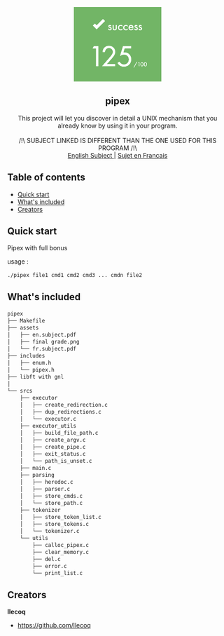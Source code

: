 <p align="center">
  <a href="https://42lyon.fr/">
    <img src="https://github.com/llecoq/pipex/blob/master/assets/final%20grade.png" alt="pipex" width=200 height=170>
  </a>

  <h2 align="center">pipex</h2>

  <p align="center">
    This project will let you discover in detail a UNIX mechanism that you already know
    by using it in your program.
    <br>
    <br>
    /!\ SUBJECT LINKED IS DIFFERENT THAN THE ONE USED FOR THIS PROGRAM /!\
    <br>
    <a href="https://github.com/llecoq/pipex/blob/master/assets/en.subject.pdf">English Subject </a>
    |
    <a href="https://github.com/llecoq/pipex/blob/master/assets/fr.subject.pdf"> Sujet en Francais</a>
  </p>
</p>


## Table of contents

- [Quick start](#quick-start)
- [What's included](#whats-included)
- [Creators](#creators)


## Quick start

Pipex with full bonus

usage :  
```
./pipex file1 cmd1 cmd2 cmd3 ... cmdn file2
```

## What's included

```
pipex
├── Makefile
├── assets
│   ├── en.subject.pdf
│   ├── final grade.png
│   └── fr.subject.pdf
├── includes
│   ├── enum.h
│   └── pipex.h
├── libft with gnl
│   
└── srcs
    ├── executor
    │   ├── create_redirection.c
    │   ├── dup_redirections.c
    │   └── executor.c
    ├── executor_utils
    │   ├── build_file_path.c
    │   ├── create_argv.c
    │   ├── create_pipe.c
    │   ├── exit_status.c
    │   └── path_is_unset.c
    ├── main.c
    ├── parsing
    │   ├── heredoc.c
    │   ├── parser.c
    │   ├── store_cmds.c
    │   └── store_path.c
    ├── tokenizer
    │   ├── store_token_list.c
    │   ├── store_tokens.c
    │   └── tokenizer.c
    └── utils
        ├── calloc_pipex.c
        ├── clear_memory.c
        ├── del.c
        ├── error.c
        └── print_list.c
```

## Creators

**llecoq**

- <https://github.com/llecoq>
